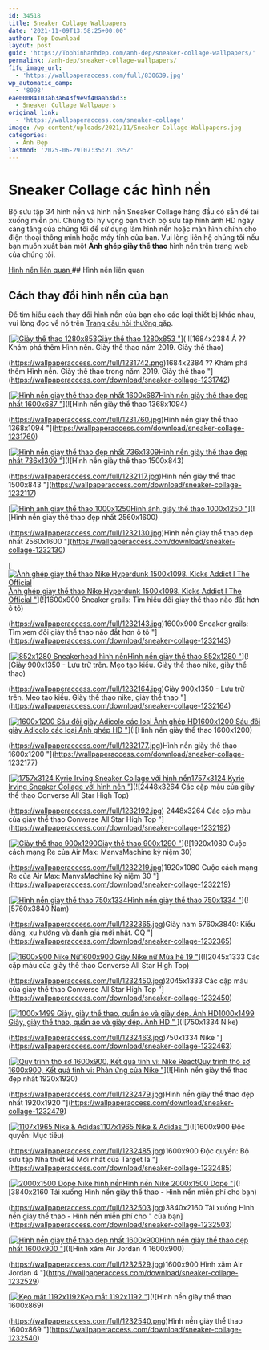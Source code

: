 ```yaml
---
id: 34518
title: Sneaker Collage Wallpapers
date: '2021-11-09T13:58:25+00:00'
author: Top Download
layout: post
guid: 'https://Tophinhanhdep.com/anh-dep/sneaker-collage-wallpapers/'
permalink: /anh-dep/sneaker-collage-wallpapers/
fifu_image_url:
  - 'https://wallpaperaccess.com/full/830639.jpg'
wp_automatic_camp:
  - '8098'
eae00084103ab3a643f9e9f40aab3bd3:
  - Sneaker Collage Wallpapers
original_link:
  - 'https://wallpaperaccess.com/sneaker-collage'
image: /wp-content/uploads/2021/11/Sneaker-Collage-Wallpapers.jpg
categories:
  - Ảnh Đẹp
lastmod: '2025-06-29T07:35:21.395Z'
---
```

# Sneaker Collage các hình nền

Bộ sưu tập 34 hình nền và hình nền Sneaker Collage hàng đầu có sẵn để tải xuống miễn phí. Chúng tôi hy vọng bạn thích bộ sưu tập hình ảnh HD ngày càng tăng của chúng tôi để sử dụng làm hình nền hoặc màn hình chính cho điện thoại thông minh hoặc máy tính của bạn. Vui lòng liên hệ chúng tôi nếu bạn muốn xuất bản một **Ảnh ghép giày thể thao** hình nền trên trang web của chúng tôi.

[Hình nền liên quan ](#related) ## Hình nền liên quan

## Cách thay đổi hình nền của bạn

Để tìm hiểu cách thay đổi hình nền của bạn cho các loại thiết bị khác nhau, vui lòng đọc về nó trên [Trang câu hỏi thường gặp](https://tophinhanhdep.com/faq/).

  
[[![Giày thể thao 1280x853](https://wallpaperaccess.com/full/830639.jpg)Giày thể thao 1280x853 "](https://wallpaperaccess.com/download/sneaker-collage-830639)]( ![1684x2384 Â ?? Khám phá thêm Hình nền.  Giày thể thao năm 2019. Giày thể thao)

(https://wallpaperaccess.com/full/1231742.png)1684x2384 ?? Khám phá thêm Hình nền. Giày thể thao trong năm 2019. Giày thể thao "](https://wallpaperaccess.com/download/sneaker-collage-1231742)

[[![Hình nền giày thể thao đẹp nhất 1600x687](https://wallpaperaccess.com/full/1232111.png)Hình nền giày thể thao đẹp nhất 1600x687 "](https://wallpaperaccess.com/download/sneaker-collage-1232111)](![Hình nền giày thể thao 1368x1094)

(https://wallpaperaccess.com/full/1231760.jpg)Hình nền giày thể thao 1368x1094 "](https://wallpaperaccess.com/download/sneaker-collage-1231760)

[[![Hình nền giày thể thao đẹp nhất 736x1309](https://wallpaperaccess.com/full/1232116.jpg)Hình nền giày thể thao đẹp nhất 736x1309 "](https://wallpaperaccess.com/download/sneaker-collage-1232116)](![Hình nền giày thể thao 1500x843)

(https://wallpaperaccess.com/full/1232117.jpg)Hình nền giày thể thao 1500x843 "](https://wallpaperaccess.com/download/sneaker-collage-1232117)

[[![Hình ảnh giày thể thao 1000x1250](https://wallpaperaccess.com/full/1231788.jpg)Hình ảnh giày thể thao 1000x1250 "](https://wallpaperaccess.com/download/sneaker-collage-1231788)](![Hình nền giày thể thao đẹp nhất 2560x1600)

(https://wallpaperaccess.com/full/1232130.jpg)Hình nền giày thể thao đẹp nhất 2560x1600 "](https://wallpaperaccess.com/download/sneaker-collage-1232130)

[[![Ảnh ghép giày thể thao Nike Hyperdunk 1500x1098.  Kicks Addict l The Official](https://wallpaperaccess.com/full/1232132.jpg)Ảnh ghép giày thể thao Nike Hyperdunk 1500x1098. Kicks Addict l The Official "](https://wallpaperaccess.com/download/sneaker-collage-1232132)](![1600x900 Sneaker grails: Tìm hiểu đôi giày thể thao nào đắt hơn ô tô)

(https://wallpaperaccess.com/full/1232143.jpg)1600x900 Sneaker grails: Tìm xem đôi giày thể thao nào đắt hơn ô tô "](https://wallpaperaccess.com/download/sneaker-collage-1232143)

[[![852x1280 Sneakerhead hình nền](https://wallpaperaccess.com/full/1231748.jpg)Hình nền giày thể thao 852x1280 "](https://wallpaperaccess.com/download/sneaker-collage-1231748)](![Giày 900x1350 - Lưu trữ trên.  Mẹo tạo kiểu.  Giày thể thao nike, giày thể thao)

(https://wallpaperaccess.com/full/1232164.jpg)Giày 900x1350 - Lưu trữ trên. Mẹo tạo kiểu. Giày thể thao nike, giày thể thao "](https://wallpaperaccess.com/download/sneaker-collage-1232164)

[[![1600x1200 Sáu đôi giày Adicolo các loại Ảnh ghép HD](https://wallpaperaccess.com/full/1232166.jpg)1600x1200 Sáu đôi giày Adicolo các loại Ảnh ghép HD "](https://wallpaperaccess.com/download/sneaker-collage-1232166)](![Hình nền giày thể thao 1600x1200)

(https://wallpaperaccess.com/full/1232177.jpg)Hình nền giày thể thao 1600x1200 "](https://wallpaperaccess.com/download/sneaker-collage-1232177)

[[![1757x3124 Kyrie Irving Sneaker Collage với hình nền](https://wallpaperaccess.com/full/1232185.jpg)1757x3124 Kyrie Irving Sneaker Collage với hình nền "](https://wallpaperaccess.com/download/sneaker-collage-1232185)](![2448x3264 Các cặp màu của giày thể thao Converse All Star High Top)

(https://wallpaperaccess.com/full/1232192.jpg) 2448x3264 Các cặp màu của giày thể thao Converse All Star High Top "](https://wallpaperaccess.com/download/sneaker-collage-1232192)

[[![Giày thể thao 900x1290](https://wallpaperaccess.com/full/913511.png)Giày thể thao 900x1290 "](https://wallpaperaccess.com/download/sneaker-collage-913511)](![1920x1080 Cuộc cách mạng Re của Air Max: ManvsMachine kỷ niệm 30)

(https://wallpaperaccess.com/full/1232219.jpg)1920x1080 Cuộc cách mạng Re của Air Max: ManvsMachine kỷ niệm 30 "](https://wallpaperaccess.com/download/sneaker-collage-1232219)

[[![Hình nền giày thể thao 750x1334](https://wallpaperaccess.com/full/1232298.jpg)Hình nền giày thể thao 750x1334 "](https://wallpaperaccess.com/download/sneaker-collage-1232298)](![5760x3840 Nam)

(https://wallpaperaccess.com/full/1232365.jpg)Giày nam 5760x3840: Kiểu dáng, xu hướng và đánh giá mới nhất. GQ "](https://wallpaperaccess.com/download/sneaker-collage-1232365)

[[![1600x900 Nike Nữ](https://wallpaperaccess.com/full/1232440.jpg)1600x900 Giày Nike nữ Mùa hè 19 "](https://wallpaperaccess.com/download/sneaker-collage-1232440)](![2045x1333 Các cặp màu của giày thể thao Converse All Star High Top)

(https://wallpaperaccess.com/full/1232450.jpg)2045x1333 Các cặp màu của giày thể thao Converse All Star High Top "](https://wallpaperaccess.com/download/sneaker-collage-1232450)

[[![1000x1499 Giày, giày thể thao, quần áo và giày dép.  Ảnh HD](https://wallpaperaccess.com/full/1232462.jpg)1000x1499 Giày, giày thể thao, quần áo và giày dép. Ảnh HD " ](https://wallpaperaccess.com/download/sneaker-collage-1232462)](![750x1334 Nike)

(https://wallpaperaccess.com/full/1232463.jpg)750x1334 Nike "](https://wallpaperaccess.com/download/sneaker-collage-1232463)

[[![Quy trình thô sơ 1600x900, Kết quả tinh vi: Nike React](https://wallpaperaccess.com/full/1232469.jpg)Quy trình thô sơ 1600x900, Kết quả tinh vi: Phản ứng của Nike "](https://wallpaperaccess.com/download/sneaker-collage-1232469)](![Hình nền giày thể thao đẹp nhất 1920x1920)

(https://wallpaperaccess.com/full/1232479.jpg)Hình nền giày thể thao đẹp nhất 1920x1920 "](https://wallpaperaccess.com/download/sneaker-collage-1232479)

[[![1107x1965 Nike & Adidas](https://wallpaperaccess.com/full/1232483.jpg)1107x1965 Nike &amp; Adidas "](https://wallpaperaccess.com/download/sneaker-collage-1232483)](![1600x900 Độc quyền: Mục tiêu)

(https://wallpaperaccess.com/full/1232485.jpg)1600x900 Độc quyền: Bộ sưu tập Nhà thiết kế Mới nhất của Target là "](https://wallpaperaccess.com/download/sneaker-collage-1232485)

[[![2000x1500 Dope Nike hình nền](https://wallpaperaccess.com/full/1232491.jpg)Hình nền Nike 2000x1500 Dope "](https://wallpaperaccess.com/download/sneaker-collage-1232491)](![3840x2160 Tải xuống Hình nền giày thể thao - Hình nền miễn phí cho bạn)

(https://wallpaperaccess.com/full/1232503.jpg)3840x2160 Tải xuống Hình nền giày thể thao - Hình nền miễn phí cho " của bạn](https://wallpaperaccess.com/download/sneaker-collage-1232503)

[[![Hình nền giày thể thao đẹp nhất 1600x900](https://wallpaperaccess.com/full/1232528.jpg)Hình nền giày thể thao đẹp nhất 1600x900 "](https://wallpaperaccess.com/download/sneaker-collage-1232528)](![Hình xăm Air Jordan 4 1600x900)

(https://wallpaperaccess.com/full/1232529.jpg)1600x900 Hình xăm Air Jordan 4 "](https://wallpaperaccess.com/download/sneaker-collage-1232529)

[[![Kẹo mắt 1192x1192](https://wallpaperaccess.com/full/1232537.png)Kẹo mắt 1192x1192 "](https://wallpaperaccess.com/download/sneaker-collage-1232537)](![Hình nền giày thể thao 1600x869)

(https://wallpaperaccess.com/full/1232540.png)Hình nền giày thể thao 1600x869 "](https://wallpaperaccess.com/download/sneaker-collage-1232540)
